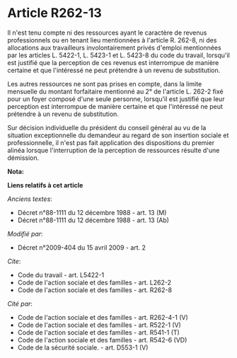# Article R262-13

Il n'est tenu compte ni des ressources ayant le caractère de revenus professionnels ou en tenant lieu mentionnées à l'article
R. 262-8, ni des allocations aux travailleurs involontairement privés d'emploi mentionnées par les articles L. 5422-1, L.
5423-1 et L. 5423-8 du code du travail, lorsqu'il est justifié que la perception de ces revenus est interrompue de manière
certaine et que l'intéressé ne peut prétendre à un revenu de substitution. 

Les autres ressources ne sont pas prises en compte, dans la limite mensuelle du montant forfaitaire mentionné au 2° de
l'article L. 262-2 fixé pour un foyer composé d'une seule personne, lorsqu'il est justifié que leur perception est
interrompue de manière certaine et que l'intéressé ne peut prétendre à un revenu de substitution. 

Sur décision individuelle du président du conseil général au vu de la situation exceptionnelle du demandeur au regard de son
insertion sociale et professionnelle, il n'est pas fait application des dispositions du premier alinéa lorsque l'interruption
de la perception de ressources résulte d'une démission.

**Nota:**



**Liens relatifs à cet article**

_Anciens textes_:

  - Décret n°88-1111 du 12 décembre 1988 - art. 13 (M)
  - Décret n°88-1111 du 12 décembre 1988 - art. 13 (Ab)

_Modifié par_:

  - Décret n°2009-404 du 15 avril 2009 - art. 2

_Cite_:

  - Code du travail - art. L5422-1
  - Code de l'action sociale et des familles - art. L262-2
  - Code de l'action sociale et des familles - art. R262-8

_Cité par_:

  - Code de l'action sociale et des familles - art. R262-4-1 (V)
  - Code de l'action sociale et des familles - art. R522-1 (V)
  - Code de l'action sociale et des familles - art. R541-1 (T)
  - Code de l'action sociale et des familles - art. R542-6 (VD)
  - Code de la sécurité sociale. - art. D553-1 (V)

